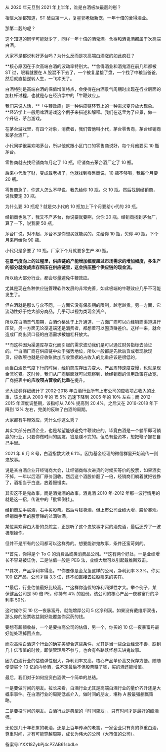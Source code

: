 从 2020 年元旦到 2021 年上半年，谁是白酒板块最靓的崽？

相信大家都知道，ST 破百第一人，复星郭老板新宠，一年十倍的舍得酒业。 

那第二靓的呢？

这个知道的同学可能就少了，同样一年十倍的酒鬼酒。舍得和酒鬼酒都属于次高端白酒。

大家不是都说利好茅台吗？为什么反而是次高端白酒涨的如此疯狂？ 

**核心原因在于次高端白酒的波动率特别大。**舍得酒业和酒鬼酒在前几年都被 ST 过，眼看就要在 A 股混不下去了，一个被复星接了盘，一个找了中粮当爸爸，然后就直接逆转人生，一飞冲天了。 

白酒特别是高端白酒的保值增值特点，会使得在白酒景气周期时出现在行业层面的加杠杆过程，也就是存在经济学中的「牛鞭效应」。 

我们来说人话，**「牛鞭效应」是一种供应链环节上的一种需求变异放大现象。**经济学上一般用啤酒游戏这个例子来描述和解释。我们在这里为了应景，做一个升级，茅台游戏。 

在茅台游戏里，有四个对象，消费者，我们管他叫小代，茅台零售商，茅台经销商和茅台酒厂。 

小代同学很喜欢喝茅台，所以他就跟小区门口的零售商说好，每个月他要买 10 瓶茅台。

零售商就去找经销商每月定了 10 瓶，经销商去茅台酒厂定了 10 瓶。

后来小代发了财，变成戴老板了，他就找到零售商说，10 瓶不够喝，我每个月要 20 瓶。

零售商急了，你这人怎么不早说，我先给你 10 瓶，欠 10 瓶。然后找到经销商，说我要定 30 瓶。

为什么要 30 瓶呢？就是欠小代的 10 瓶加上下个月要给小代的 20 瓶。 

经销商也急了，我又不产茅台，你说要就要啊，欠你 20 瓶。经销商找到茅台厂，算了一下，说我要 50 瓶。

茅台厂说，对不起，茅台不是你想买就能买的，先给你 10 瓶，欠你 40 瓶，下个月来再给你 90 瓶。

小代只是多要了 10 瓶，厂家下个月就要多生产 80 瓶。

**在景气度向上的过程里，供应链的产能增加幅度超过市场需求的增加幅度，多生产的部分就变成库存积压在供应链里，这会挤压整个供应链的现金流。**

所以绝大部分行业，都会尽量避免牛鞭效应。

尤其是现在各种供应链管理软件发展的非常完善，如此极端的牛鞭效应几乎不可能发生了。 

但白酒就是那么与众不同，一方面它没有保质期的限制，越老越贵。另一方面，它流动性好于绝大部分商品，几乎可以视为类现金资产。

所以在白酒景气周期，白酒价格处于上升通道，一方面厂商可以向经销商渠道进行压货，另一方面无论渠道端还是消费者，都想着可以囤货赚差价。这样一来，就会造成厂商出货口径的白酒需求被加杠杆放大。 

**而这种因为渠道库存变化而引起的需求波动我们是可以通过财务指标去验证的。**白酒厂商在供应链中处于强势地位，所以一般都是先款后货或者现款现货，应收项也就是应收账款加应收票据的占收入的比重应该是很低的。

而当白酒景气度下行的时候，经销商库存压力变大、产品周转速度变慢，也就是现金流吃紧。这时候，我们从厂商层面就可以观察到，给经销商的信用政策在放宽，厂商报表中的**应收项占营收的比重**在提升。 

光大证券详细统计了 2002-2018 年白酒行业所有上市公司的应收项占收入的比重，该比重从 2003 年的 15.5\% 迅速下降到 2005 年的 10\% 左右；而 2012-2015 年深度调整期，该指标从 7.6\% 提高到 20.4\%，之后又在 2016-2018 年下降到 12\% 左右，完美的反映了白酒的周期。 

大家都有牛鞭效应，凭什么你这么秀？ 

其实大部分白酒企业，也是希望能够避免牛鞭效应的。毕竟白酒是一个躺平即可躺赢的行业，只要你做时间的朋友，钱是赚不完的。但总有些资本，想把鞭子握在自己手里。 

2021 年 6 月 8 号，白酒指数大跌 6.1\%。因为基金经理的微信群里开始流传一则鬼故事。

说是某白酒企业开经销商大会，让经销商每次进货的时候买等价的股票，如果酒卖不掉，一年以后酒厂原价回收。然后这个酒股价翻了一倍，经销商们躺着就把钱挣了，酒相当于白送，放着慢慢卖。 

其实这不是鬼故事，而是酒鬼酒的故事。酒鬼酒 2010 年-2012 年那一波行情用的就是这一招，传说中的「批零倒挂」。

经销商左手买酒，右手买股票。然后亏钱卖酒，但上市公司业绩大增，股价暴涨。经销商手里的股票赚的盆满钵满。

某位喜欢穿白大褂的总舵主，正是听了这个鬼故事才买的酒鬼酒，最后还秀了一波极限操作。

但并不是所有的公司都可以这样秀的。想要能讲鬼故事，条件还蛮苛刻的。 

**首先，你得是个 To C 的消费品或类消费品公司。**这有两个好处，一是业绩增长不容易被证伪，二是估值一般是 PEG 法，业绩大增可以引起戴维斯双击。 

**其次，产品净利率得高。**你要像是金龙鱼这样的公司，净利润率 3.3\%。你买 100 亿产品，公司才赚 3.3 亿，还不如直接去拉股票来的实在。 

**最后，行业估值最好比较高。**这样你造假的净利润弹性才大。举个例子，某保健品公司是 50 倍 PE，你持有 4\% 的股份。该公司的核心产品一夜暴富丹的净利率 50\%。

这时候你买 10 亿一夜暴富丹，就能增厚公司 5 亿净利润。如果没有戴维斯双击，那么你的股票收益刚好能覆盖你买药的钱。

要想有超额收益，一个是要拉高公司的估值，另一个，你买的 10 亿一夜暴富丹最好能处理掉回点血。 

而次高端白酒这个行业的确完美契合这些条件，尤其是当一些企业经营不善，跌到几十亿市值的时候。即使管理层不参与，也会有各路妖怪想去讲鬼故事。

因为白酒行业的估值弹性很大，净利润率又高，核心产品单价高又保存方便。随随便便买个 10 亿的内参酒，说不定最后不但股票赚了钱，买的酒还能增值。 

最后，我们对于如何投资白酒做一个简单的总结。 

一是要做时间的朋友。拉长来看，白酒行业尤其是高端白酒行业的量价齐升还是大概率事件。在白酒行业的周期低点介入，做时间的朋友，堪称 A 股最强躺赢策略。 

二是要投时间的朋友。白酒行业是典型的「时间挚友」，只有时间才是最好的酿酒师。 

无论是几十年积累的老酒，还是上百年传承的老窖，一家企业只有真的尊重白酒，尊重时间，才有可能穿越周期，成长为伟大的公司（大市值的公司）。

  

备案号:YXX18ZybPj4cPZAB61sbdLe